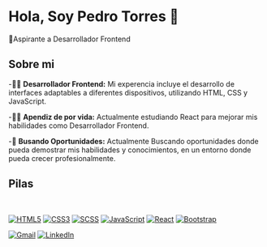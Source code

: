# Hola, Soy Pedro Torres 💚
🚀Aspirante a Desarrollador Frontend

## Sobre mi
-👨‍💻 **Desarrollador Frontend:** Mi experencia incluye el desarrollo de interfaces adaptables a diferentes dispositivos, utilizando HTML, CSS y JavaScript.

-👨‍🎓 **Apendiz de por vida:** Actualmente estudiando React para mejorar mis habilidades como Desarrollador Frontend.

-💼 **Busando Oportunidades:** Actualmente Buscando oportunidades donde pueda demostrar mis habilidades y conocimientos, en un entorno donde pueda crecer profesionalmente.

## Pilas

<br />
<p>
  <a href="#"><img src="https://img.shields.io/badge/-HTML5-E34F26?style=for-the-badge&labelColor=black&logo=html5&logoColor=E34F26" alt="HTML5"/></a>
  <a href="#"><img src="https://img.shields.io/badge/-CSS3-1572B6?style=for-the-badge&labelColor=black&logo=css3&logoColor=1572B6" alt="CSS3"/></a>
  <a href="#"><img src="https://img.shields.io/badge/-SCSS-CC6699?style=for-the-badge&labelColor=black&logo=sass&logoColor=CC6699" alt="SCSS"/></a>
  <a href="#"><img src="https://img.shields.io/badge/-Javascript-F0DB4F?style=for-the-badge&labelColor=black&logo=javascript&logoColor=F0DB4F" alt="JavaScript"/></a>
  <a href="#"><img src="https://img.shields.io/badge/-React-61DBFB?style=for-the-badge&labelColor=black&logo=react&logoColor=61DBFB" alt="React"/></a>
 <a href="#"><img src="https://img.shields.io/badge/-Bootstrap-563D7C?style=for-the-badge&labelColor=black&logo=bootstrap&logoColor=563D7C" alt="Bootstrap"/></a>
</p>

  <a href="mailto:pedro21t25@gmail.com"><img src="https://img.shields.io/badge/Email-D14836?style=for-the-badge&logo=gmail&logoColor=white" alt="Gmail"></a>
  <a href="https://www.linkedin.com/in/pedrot2000/"><img src="https://img.shields.io/badge/LinkedIn-0077B5?style=for-the-badge&logo=linkedin&logoColor=white" alt="LinkedIn"></a>
</p>



